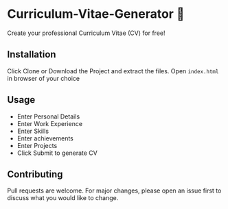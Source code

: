 # Curriculum-Vitae-Generator :page_with_curl:

Create your professional Curriculum Vitae (CV) for free!
## Installation

Click Clone or Download the Project and extract the files. 
Open 
``
index.html
``
in browser of your choice
## Usage

* Enter Personal Details
* Enter Work Experience
* Enter Skills
* Enter achievements
* Enter Projects
* Click Submit to generate CV


## Contributing
Pull requests are welcome. For major changes, please open an issue first to discuss what you would like to change.
